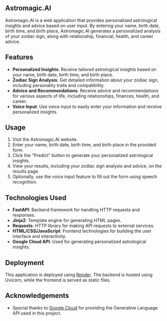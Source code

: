 ## Astromagic.AI

Astromagic.AI is a web application that provides personalized astrological insights and advice based on user input. By entering your name, birth date, birth time, and birth place, Astromagic.AI generates a personalized analysis of your zodiac sign, along with relationship, financial, health, and career advice.

## Features

- **Personalized Insights**: Receive tailored astrological insights based on your name, birth date, birth time, and birth place.
- **Zodiac Sign Analysis**: Get detailed information about your zodiac sign, including personality traits and compatibility.
- **Advice and Recommendations**: Receive advice and recommendations for various aspects of life, including relationships, finances, health, and career.
- **Voice Input**: Use voice input to easily enter your information and receive personalized insights.

## Usage

1. Visit the Astromagic.AI website.
2. Enter your name, birth date, birth time, and birth place in the provided form.
3. Click the "Predict" button to generate your personalized astrological insights.
4. View your results, including your zodiac sign analysis and advice, on the results page.
5. Optionally, use the voice input feature to fill out the form using speech recognition.

## Technologies Used

- **FastAPI**: Backend framework for handling HTTP requests and responses.
- **Jinja2**: Template engine for generating HTML pages.
- **Requests**: HTTP library for making API requests to external services.
- **HTML/CSS/JavaScript**: Frontend technologies for building the user interface and interactivity.
- **Google Cloud API**: Used for generating personalized astrological insights.

## Deployment

This application is deployed using [Render](https://astromagic.onrender.com). The backend is hosted using Uvicorn, while the frontend is served as static files.


## Acknowledgements

- Special thanks to [Google Cloud](https://cloud.google.com/) for providing the Generative Language API used in this project.
